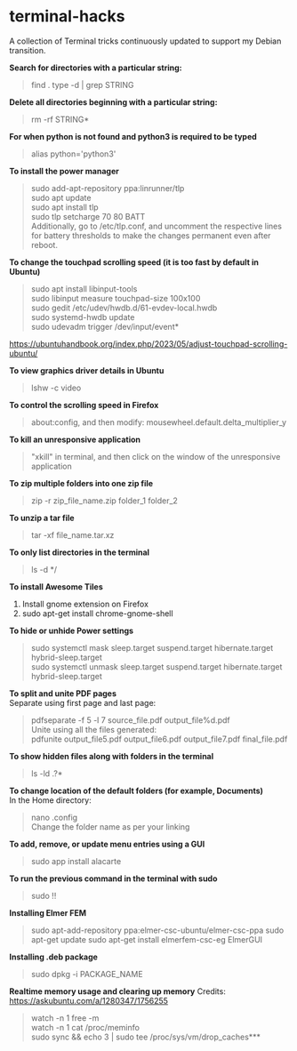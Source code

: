 # terminal-hacks
A collection of Terminal tricks continuously updated to support my Debian transition.

**Search for directories with a particular string:**  
> find . type -d | grep STRING

**Delete all directories beginning with a particular string:**  
> rm -rf STRING*

**For when python is not found and python3 is required to be typed**  
> alias python='python3'

**To install the power manager**  
> sudo add-apt-repository ppa:linrunner/tlp  
> sudo apt update  
> sudo apt install tlp  
> sudo tlp setcharge 70 80 BATT  
Additionally, go to /etc/tlp.conf, and uncomment the respective lines for battery thresholds to make the changes permanent even after reboot.

**To change the touchpad scrolling speed (it is too fast by default in Ubuntu)**  
> sudo apt install libinput-tools  
> sudo libinput measure touchpad-size 100x100  
> sudo gedit /etc/udev/hwdb.d/61-evdev-local.hwdb  
> sudo systemd-hwdb update  
> sudo udevadm trigger /dev/input/event*

https://ubuntuhandbook.org/index.php/2023/05/adjust-touchpad-scrolling-ubuntu/

**To view graphics driver details in Ubuntu**  
> lshw -c video

**To control the scrolling speed in Firefox**  
> about:config, and then modify: mousewheel.default.delta_multiplier_y

**To kill an unresponsive application**  
> "xkill" in terminal, and then click on the window of the unresponsive application

**To zip multiple folders into one zip file**  
> zip -r zip_file_name.zip folder_1 folder_2

**To unzip a tar file**  
> tar -xf file_name.tar.xz

**To only list directories in the terminal**  
> ls -d */

**To install Awesome Tiles**
1.  Install gnome extension on Firefox
2.  sudo apt-get install chrome-gnome-shell

**To hide or unhide Power settings**  
> sudo systemctl mask sleep.target suspend.target hibernate.target hybrid-sleep.target  
> sudo systemctl unmask sleep.target suspend.target hibernate.target hybrid-sleep.target

**To split and unite PDF pages**  
Separate using first page and last page:  
> pdfseparate -f 5 -l 7 source_file.pdf output_file%d.pdf  
Unite using all the files generated:  
> pdfunite output_file5.pdf output_file6.pdf output_file7.pdf final_file.pdf

**To show hidden files along with folders in the terminal**  
> ls -ld .?*

**To change location of the default folders (for example, Documents)**  
In the Home directory:  
> nano .config  
Change the folder name as per your linking

**To add, remove, or update menu entries using a GUI**  
> sudo app install alacarte

**To run the previous command in the terminal with sudo**
> sudo !!

**Installing Elmer FEM**

> sudo apt-add-repository ppa:elmer-csc-ubuntu/elmer-csc-ppa
> sudo apt-get update
> sudo apt-get install elmerfem-csc-eg
> ElmerGUI

**Installing .deb package**

> sudo dpkg -i PACKAGE_NAME

**Realtime memory usage and clearing up memory**
Credits: https://askubuntu.com/a/1280347/1756255
> watch -n 1 free -m  
> watch -n 1 cat /proc/meminfo  
> sudo sync && echo 3 | sudo tee /proc/sys/vm/drop_caches***  



